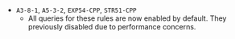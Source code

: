  - `A3-8-1`, `A5-3-2`, `EXP54-CPP`, `STR51-CPP`
   - All queries for these rules are now enabled by default. They previously disabled due to performance concerns.
